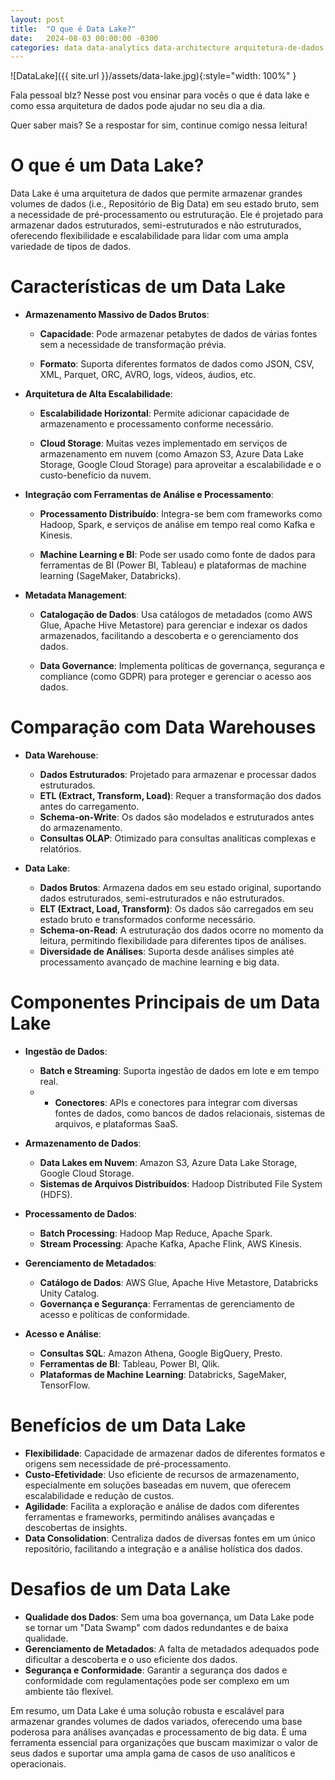 ```yaml
---
layout: post
title:  "O que é Data Lake?"
date:   2024-08-03 00:00:00 -0300
categories: data data-analytics data-architecture arquitetura-de-dados data-lake analytics
---
```


![DataLake]({{ site.url }}/assets/data-lake.jpg){:style="width: 100%" }

Fala pessoal blz? Nesse post vou ensinar para vocês o que é data lake e como essa arquitetura de dados pode ajudar no seu dia a dia.

Quer saber mais? Se a respostar for sim, continue comigo nessa leitura!

# O que é um Data Lake?

Data Lake é uma arquitetura de dados que permite armazenar grandes volumes de dados (i.e., Repositório de Big Data) em seu estado bruto, sem a necessidade de pré-processamento ou estruturação. Ele é projetado para armazenar dados estruturados, semi-estruturados e não estruturados, oferecendo flexibilidade e escalabilidade para lidar com uma ampla variedade de tipos de dados.

# Características de um Data Lake
* __Armazenamento Massivo de Dados Brutos__:

    * __Capacidade__: Pode armazenar petabytes de dados de várias fontes sem a necessidade de transformação prévia.

    * __Formato__: Suporta diferentes formatos de dados como JSON, CSV, XML, Parquet, ORC, AVRO, logs, vídeos, áudios, etc.

* __Arquitetura de Alta Escalabilidade__:

    * __Escalabilidade Horizontal__: Permite adicionar capacidade de armazenamento e processamento conforme necessário.

    * __Cloud Storage__: Muitas vezes implementado em serviços de armazenamento em nuvem (como Amazon S3, Azure Data Lake Storage, Google Cloud Storage) para aproveitar a escalabilidade e o custo-benefício da nuvem.

* __Integração com Ferramentas de Análise e Processamento__:

    * __Processamento Distribuído__: Integra-se bem com frameworks como Hadoop, Spark, e serviços de análise em tempo real como Kafka e Kinesis.

    * __Machine Learning e BI__: Pode ser usado como fonte de dados para ferramentas de BI (Power BI, Tableau) e plataformas de machine learning (SageMaker, Databricks).

* __Metadata Management__:

    * __Catalogação de Dados__: Usa catálogos de metadados (como AWS Glue, Apache Hive Metastore) para gerenciar e indexar os dados armazenados, facilitando a descoberta e o gerenciamento dos dados.

    * __Data Governance__: Implementa políticas de governança, segurança e compliance (como GDPR) para proteger e gerenciar o acesso aos dados.

# Comparação com Data Warehouses

* __Data Warehouse__:

    * __Dados Estruturados__: Projetado para armazenar e processar dados estruturados.
    * __ETL (Extract, Transform, Load)__: Requer a transformação dos dados antes do carregamento.
    * __Schema-on-Write__: Os dados são modelados e estruturados antes do armazenamento.
    * __Consultas OLAP__: Otimizado para consultas analíticas complexas e relatórios.

* __Data Lake__:

    * __Dados Brutos__: Armazena dados em seu estado original, suportando dados estruturados, semi-estruturados e não estruturados.
    * __ELT (Extract, Load, Transform)__: Os dados são carregados em seu estado bruto e transformados conforme necessário.
    * __Schema-on-Read__: A estruturação dos dados ocorre no momento da leitura, permitindo flexibilidade para diferentes tipos de análises.
    * __Diversidade de Análises__: Suporta desde análises simples até processamento avançado de machine learning e big data.

# Componentes Principais de um Data Lake
* __Ingestão de Dados__:

    * __Batch e Streaming__: Suporta ingestão de dados em lote e em tempo real.
    * * __Conectores__: APIs e conectores para integrar com diversas fontes de dados, como bancos de dados relacionais, sistemas de arquivos, e plataformas SaaS.

* __Armazenamento de Dados__:

    * __Data Lakes em Nuvem__: Amazon S3, Azure Data Lake Storage, Google Cloud Storage.
    * __Sistemas de Arquivos Distribuídos__: Hadoop Distributed File System (HDFS).

* __Processamento de Dados__:

    * __Batch Processing__: Hadoop Map Reduce, Apache Spark.
    * __Stream Processing__: Apache Kafka, Apache Flink, AWS Kinesis.

* __Gerenciamento de Metadados__:

    * __Catálogo de Dados__: AWS Glue, Apache Hive Metastore, Databricks Unity Catalog.
    * __Governança e Segurança__: Ferramentas de gerenciamento de acesso e políticas de conformidade.

* __Acesso e Análise__:

    * __Consultas SQL__: Amazon Athena, Google BigQuery, Presto.
    * __Ferramentas de BI__: Tableau, Power BI, Qlik.
    * __Plataformas de Machine Learning__: Databricks, SageMaker, TensorFlow.

# Benefícios de um Data Lake
* __Flexibilidade__: Capacidade de armazenar dados de diferentes formatos e origens sem necessidade de pré-processamento.
* __Custo-Efetividade__: Uso eficiente de recursos de armazenamento, especialmente em soluções baseadas em nuvem, que oferecem escalabilidade e redução de custos.
* __Agilidade__: Facilita a exploração e análise de dados com diferentes ferramentas e frameworks, permitindo análises avançadas e descobertas de insights.
* __Data Consolidation__: Centraliza dados de diversas fontes em um único repositório, facilitando a integração e a análise holística dos dados.

# Desafios de um Data Lake
* __Qualidade dos Dados__: Sem uma boa governança, um Data Lake pode se tornar um "Data Swamp" com dados redundantes e de baixa qualidade.
* __Gerenciamento de Metadados__: A falta de metadados adequados pode dificultar a descoberta e o uso eficiente dos dados.
* __Segurança e Conformidade__: Garantir a segurança dos dados e conformidade com regulamentações pode ser complexo em um ambiente tão flexível.

Em resumo, um Data Lake é uma solução robusta e escalável para armazenar grandes volumes de dados variados, oferecendo uma base poderosa para análises avançadas e processamento de big data. É uma ferramenta essencial para organizações que buscam maximizar o valor de seus dados e suportar uma ampla gama de casos de uso analíticos e operacionais.